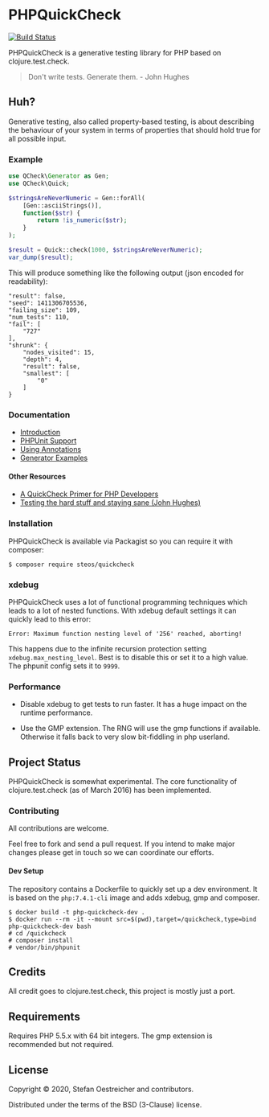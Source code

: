 # PHPQuickCheck

[![Build Status](https://travis-ci.org/steos/php-quickcheck.svg?branch=master)](https://travis-ci.org/steos/php-quickcheck)

PHPQuickCheck is a generative testing library for PHP based on
clojure.test.check.

> Don't write tests. Generate them. - John Hughes

## Huh?

Generative testing, also called property-based testing, is about
describing the behaviour of your system in terms of properties that
should hold true for all possible input.

### Example

```php
use QCheck\Generator as Gen;
use QCheck\Quick;

$stringsAreNeverNumeric = Gen::forAll(
    [Gen::asciiStrings()],
    function($str) {
        return !is_numeric($str);
    }
);

$result = Quick::check(1000, $stringsAreNeverNumeric);
var_dump($result);
```

This will produce something like the following output (json encoded for readability):

```
"result": false,
"seed": 1411306705536,
"failing_size": 109,
"num_tests": 110,
"fail": [
    "727"
],
"shrunk": {
    "nodes_visited": 15,
    "depth": 4,
    "result": false,
    "smallest": [
        "0"
    ]
}
```

### Documentation

- [Introduction](doc/introduction.md)
- [PHPUnit Support](doc/phpunit.md)
- [Using Annotations](doc/annotations.md)
- [Generator Examples](doc/generators.md)

#### Other Resources

- [A QuickCheck Primer for PHP Developers](https://medium.com/@thinkfunctional/a-quickcheck-primer-for-php-developers-5ffbe20c16c8)
- [Testing the hard stuff and staying sane (John Hughes)](https://www.youtube.com/watch?v=zi0rHwfiX1Q)

### Installation

PHPQuickCheck is available via Packagist so you can require it with composer:

```
$ composer require steos/quickcheck
```

### xdebug

PHPQuickCheck uses a lot of functional programming techniques which leads to a lot of nested functions.
With xdebug default settings it can quickly lead to this error:

```
Error: Maximum function nesting level of '256' reached, aborting!
```

This happens due to the infinite recursion protection setting `xdebug.max_nesting_level`.
Best is to disable this or set it to a high value.
The phpunit config sets it to `9999`.

### Performance

- Disable xdebug to get tests to run faster. It has a huge impact on the runtime performance.

- Use the GMP extension. The RNG will use the gmp functions if available. Otherwise it falls back to very slow bit-fiddling in php userland.

## Project Status

PHPQuickCheck is somewhat experimental. The core functionality of clojure.test.check (as of March 2016) has been implemented.

### Contributing

All contributions are welcome.

Feel free to fork and send a pull request. If you intend to make
major changes please get in touch so we can coordinate our efforts.

#### Dev Setup

The repository contains a Dockerfile to quickly set up a dev environment.
It is based on the `php:7.4.1-cli` image and adds xdebug, gmp and composer.

```
$ docker build -t php-quickcheck-dev .
$ docker run --rm -it --mount src=$(pwd),target=/quickcheck,type=bind php-quickcheck-dev bash
# cd /quickcheck
# composer install
# vendor/bin/phpunit
```

## Credits

All credit goes to clojure.test.check, this project is mostly just a
port.

## Requirements

Requires PHP 5.5.x with 64 bit integers. The gmp extension is recommended but not required.

## License

Copyright © 2020, Stefan Oestreicher and contributors.

Distributed under the terms of the BSD (3-Clause) license.

